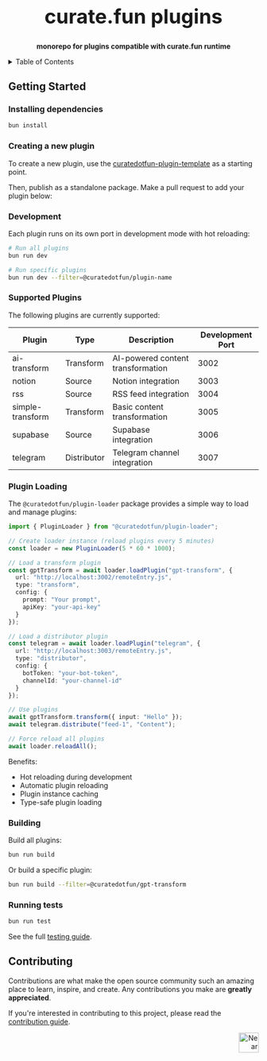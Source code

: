 <!-- markdownlint-disable MD014 -->
<!-- markdownlint-disable MD033 -->
<!-- markdownlint-disable MD041 -->
<!-- markdownlint-disable MD029 -->

<div align="center">

<h1 style="font-size: 2.5rem; font-weight: bold;">curate.fun plugins</h1>

  <p>
    <strong>monorepo for plugins compatible with curate.fun runtime</strong>
  </p>

</div>

<details>
  <summary>Table of Contents</summary>

- [Getting Started](#getting-started)
  - [Installing dependencies](#installing-dependencies)
  - [Creating a new plugin](#creating-a-new-plugin)
  - [Development](#development)
  - [Building](#building)
- [Contributing](#contributing)

</details>

## Getting Started

### Installing dependencies

```bash
bun install
```

### Creating a new plugin

To create a new plugin, use the [curatedotfun-plugin-template](https://github.com/potlock/curatedotfun-plugin-template) as a starting point.

Then, publish as a standalone package. Make a pull request to add your plugin below:

### Development

Each plugin runs on its own port in development mode with hot reloading:

```bash
# Run all plugins
bun run dev

# Run specific plugins
bun run dev --filter=@curatedotfun/plugin-name
```

### Supported Plugins

The following plugins are currently supported:

| Plugin | Type | Description | Development Port |
|--------|------|-------------|------------------|
| ai-transform | Transform | AI-powered content transformation | 3002 |
| notion | Source | Notion integration | 3003 |
| rss | Source | RSS feed integration | 3004 |
| simple-transform | Transform | Basic content transformation | 3005 |
| supabase | Source | Supabase integration | 3006 |
| telegram | Distributor | Telegram channel integration | 3007 |

### Plugin Loading

The `@curatedotfun/plugin-loader` package provides a simple way to load and manage plugins:

```typescript
import { PluginLoader } from "@curatedotfun/plugin-loader";

// Create loader instance (reload plugins every 5 minutes)
const loader = new PluginLoader(5 * 60 * 1000);

// Load a transform plugin
const gptTransform = await loader.loadPlugin("gpt-transform", {
  url: "http://localhost:3002/remoteEntry.js",
  type: "transform",
  config: {
    prompt: "Your prompt",
    apiKey: "your-api-key"
  }
});

// Load a distributor plugin
const telegram = await loader.loadPlugin("telegram", {
  url: "http://localhost:3003/remoteEntry.js",
  type: "distributor",
  config: {
    botToken: "your-bot-token",
    channelId: "your-channel-id"
  }
});

// Use plugins
await gptTransform.transform({ input: "Hello" });
await telegram.distribute("feed-1", "Content");

// Force reload all plugins
await loader.reloadAll();
```

Benefits:

- Hot reloading during development
- Automatic plugin reloading
- Plugin instance caching
- Type-safe plugin loading

### Building

Build all plugins:

```bash
bun run build
```

Or build a specific plugin:

```bash
bun run build --filter=@curatedotfun/gpt-transform
```

### Running tests

```bash
bun run test
```

See the full [testing guide](./playwright-tests/README.md).

## Contributing

Contributions are what make the open source community such an amazing place to learn, inspire, and create. Any contributions you make are **greatly appreciated**.

If you're interested in contributing to this project, please read the [contribution guide](./CONTRIBUTING).

<div align="right">
<a href="https://nearbuilders.org" target="_blank">
<img
  src="https://builders.mypinata.cloud/ipfs/QmWt1Nm47rypXFEamgeuadkvZendaUvAkcgJ3vtYf1rBFj"
  alt="Near Builders"
  height="40"
/>
</a>
</div>
